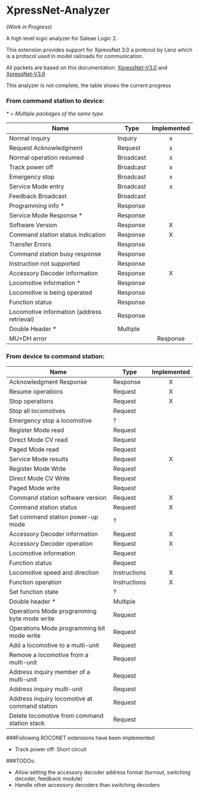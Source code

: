   # XpressNet-Analyzer

(_Work in Progress_)

A high level logic analyzer for Saleae Logic 2.

This extension provides support for XpressNet 3.0 a protocol by Lenz which is a protocol used in model railroads for communication.

All packets are based on this documentation: [XpressNet-V3.0](https://wiki.rocrail.net/lib/exe/fetch.php?media=xpressnet:xpressnet-v2.pdf) and [XpressNet-V3.6](https://wiki.rocrail.net/lib/exe/fetch.php?media=xpressnet:xpressnet-lan-usb-23151-v1.pdf)

This analyzer is not complete, the table shows the current progress


### From command station to device:
_* = Multiple packages of the same type_

|Name|Type|Implemented|
|----|----|:---------:|
|Normal inquiry|Inquiry|x|
|Request Acknowledgment|Request|x|
|Normal operation resumed|Broadcast|x|
|Track power off|Broadcast|x|
|Emergency stop|Broadcast|x|
|Service Mode entry|Broadcast|x|
|Feedback Broadcast|Broadcast||
|Programming info *|Response||
|Service Mode Response *|Response||
|Software Version|Response|X|
|Command station status indication|Response|X|
|Transfer Errors|Response||
|Command station busy response|Response||
|Instruction not supported|Response||
|Accessory Decoder information|Response|X|
|Locomotive information *|Response||
|Locomotive is being operated|Response||
|Function status|Response||
|Locomotive information (address retrieval)|Response||
|Double Header *|Multiple||
|MU+DH error||Response||



### From device to command station:
|Name|Type|Implemented|
|----|----|:---------:|
|Acknowledgment Response|Response|X|
|Resume operations|Request|X|
|Stop operations|Request|X|
|Stop all locomotives|Request||
|Emergency stop a locomotive|?||
|Register Mode read|Request||
|Direct Mode CV read|Request||
|Paged Mode read|Request||
|Service Mode results|Request|X|
|Register Mode Write|Request||
|Direct Mode CV Write|Request||
|Paged Mode write|Request||
|Command station software version|Request|X|
|Command station status|Request|X|
|Set command station power-up mode|?||
|Accessory Decoder information|Request|X|
|Accessory Decoder operation|Request|X|
|Locomotive information|Request||
|Function status|Request||
|Locomotive speed and direction|Instructions|X|
|Function operation|Instructions|X|
|Set function state|?||
|Double header *|Multiple||
|Operations Mode programming byte mode write|Request||
|Operations Mode programming bit mode write|Request||
|Add a locomotive to a multi-unit|Request||
|Remove a locomotive from a multi-unit|Request||
|Address inquiry member of a multi-unit|Request||
|Address inquiry multi-unit|Request||
|Address inquiry locomotive at command station|Request||
|Delete locomotive from command station stack|Request||

###Following ROCONET extensions have been implemented:
 - Track power off: Short circuit


###TODOs:
 - Allow setting the accessory decoder address format (turnout, switching decoder, feedback module)
 - Handle other accessory decoders than switching decoders


